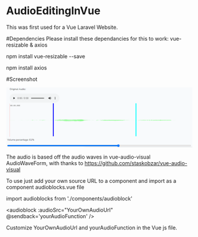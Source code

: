 # AudioEditingInVue
This was first used for a Vue Laravel Website.


#Dependencies
Please install these dependancies for this to work:
vue-resizable
&
axios

npm install vue-resizable --save

npm install axios

#Screenshot

![](https://github.com/LuciaWyn/AudioEditingInVue/blob/main/Screenshot%2003-04-2021%2021.02.20.png?raw=true)

The audio is based off the audio waves in vue-audio-visual AudioWaveForm, with thanks to https://github.com/staskobzar/vue-audio-visual

To use just add your own source URL to a component and import as a component audioblocks.vue file

import audioblocks from './components/audioblock'

<audioblock :audioSrc="YourOwnAudioUrl" @sendback='yourAudioFunction' />

Customize YourOwnAudioUrl and yourAudioFunction in the Vue js file.
